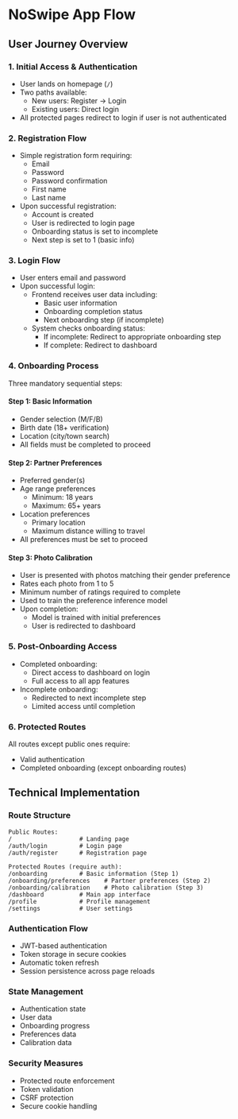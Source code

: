 # NoSwipe App Flow

## User Journey Overview

### 1. Initial Access & Authentication
- User lands on homepage (`/`)
- Two paths available:
  - New users: Register → Login
  - Existing users: Direct login
- All protected pages redirect to login if user is not authenticated

### 2. Registration Flow
- Simple registration form requiring:
  - Email
  - Password
  - Password confirmation
  - First name
  - Last name
- Upon successful registration:
  - Account is created
  - User is redirected to login page
  - Onboarding status is set to incomplete
  - Next step is set to 1 (basic info)

### 3. Login Flow
- User enters email and password
- Upon successful login:
  - Frontend receives user data including:
    - Basic user information
    - Onboarding completion status
    - Next onboarding step (if incomplete)
  - System checks onboarding status:
    - If incomplete: Redirect to appropriate onboarding step
    - If complete: Redirect to dashboard

### 4. Onboarding Process
Three mandatory sequential steps:

#### Step 1: Basic Information
- Gender selection (M/F/B)
- Birth date (18+ verification)
- Location (city/town search)
- All fields must be completed to proceed

#### Step 2: Partner Preferences
- Preferred gender(s)
- Age range preferences
  - Minimum: 18 years
  - Maximum: 65+ years
- Location preferences
  - Primary location
  - Maximum distance willing to travel
- All preferences must be set to proceed

#### Step 3: Photo Calibration
- User is presented with photos matching their gender preference
- Rates each photo from 1 to 5
- Minimum number of ratings required to complete
- Used to train the preference inference model
- Upon completion:
  - Model is trained with initial preferences
  - User is redirected to dashboard

### 5. Post-Onboarding Access
- Completed onboarding:
  - Direct access to dashboard on login
  - Full access to all app features
- Incomplete onboarding:
  - Redirected to next incomplete step
  - Limited access until completion

### 6. Protected Routes
All routes except public ones require:
- Valid authentication
- Completed onboarding (except onboarding routes)

## Technical Implementation

### Route Structure
```
Public Routes:
/                   # Landing page
/auth/login         # Login page
/auth/register      # Registration page

Protected Routes (require auth):
/onboarding         # Basic information (Step 1)
/onboarding/preferences    # Partner preferences (Step 2)
/onboarding/calibration    # Photo calibration (Step 3)
/dashboard          # Main app interface
/profile            # Profile management
/settings           # User settings
```

### Authentication Flow
- JWT-based authentication
- Token storage in secure cookies
- Automatic token refresh
- Session persistence across page reloads

### State Management
- Authentication state
- User data
- Onboarding progress
- Preferences data
- Calibration data

### Security Measures
- Protected route enforcement
- Token validation
- CSRF protection
- Secure cookie handling 
